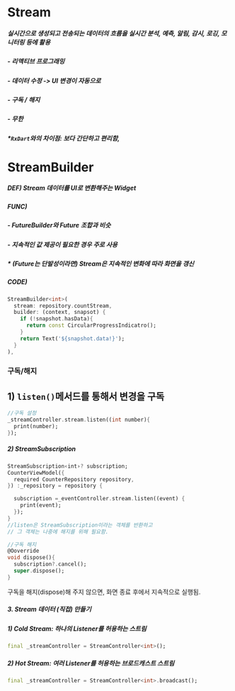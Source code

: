 # Stream
##### 실시간으로 생성되고 전송되는 데이터의 흐름을 실시간 분석, 예측, 알림, 감시, 로깅, 모니터링 등에 활용
##### - 리액티브 프로그래밍
##### - 데이터 수정 -> UI 변경이 자동으로
##### - 구독 / 해지
##### - 무한
##### *`RxDart`와의 차이점: 보다 간단하고 편리함,  

# StreamBuilder
##### DEF) Stream 데이터를 UI로 변환해주는 Widget
##### FUNC) 
##### - FutureBuilder와 Future 조합과 비슷
##### - 지속적인 값 제공이 필요한 경우 주로 사용
##### * (Future는 단발성이라면) Stream은 지속적인 변화에 따라 화면을 갱신
##### CODE)
```dart
StreamBuilder<int>(
  stream: repository.countStream,
  builder: (context, snapsot) {
    if (!snapshot.hasData){
      return const CircularProgressIndicatro();
    }
    return Text('${snapshot.data!}');
  }
),
```
### 구독/해지
## 1) `listen()`메서드를 통해서 변경을 구독
```dart
//구독 설정
_streamController.stream.listen((int number){
  print(number);
});
```
##### 2) StreamSubscription
```dart
StreamSubscription‹int›? subscription;
CounterViewModel({
  required CounterRepository repository,
}) :_repository = repository {

  subscription =_eventController.stream.listen((event) {
    print(event);
  });
}
//listen은 StreamSubscription이라는 객체를 반환하고
// 그 객체는 나중에 해지를 위해 필요함.
```
```dart
//구독 해지
@Ooverride
void dispose(){
  subscription?.cancel();
  super.dispose();
}
```
구독을 해지(dispose)해 주지 않으면, 화면 종료 후에서 지속적으로 실행됨. 

##### 3. Stream 데이터 (직접) 만들기
##### 1) Cold Stream: 하나의 Listener를 허용하는 스트림
```dart
final _streamController = StreamController<int>();
```
##### 2) Hot Stream: 여러 Listener를 허용하는 브로드캐스트 스트림
```dart
final _streamController = StreamController<int>.broadcast();
```
